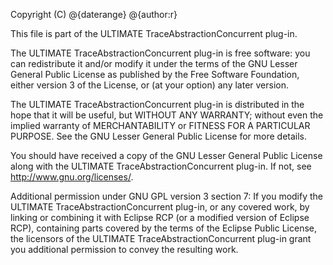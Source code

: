 Copyright (C) @{daterange} @{author:r}

This file is part of the ULTIMATE TraceAbstractionConcurrent plug-in.

The ULTIMATE TraceAbstractionConcurrent plug-in is free software: you can redistribute it and/or modify
it under the terms of the GNU Lesser General Public License as published
by the Free Software Foundation, either version 3 of the License, or
(at your option) any later version.

The ULTIMATE TraceAbstractionConcurrent plug-in is distributed in the hope that it will be useful,
but WITHOUT ANY WARRANTY; without even the implied warranty of
MERCHANTABILITY or FITNESS FOR A PARTICULAR PURPOSE. See the
GNU Lesser General Public License for more details.

You should have received a copy of the GNU Lesser General Public License
along with the ULTIMATE TraceAbstractionConcurrent plug-in. If not, see <http://www.gnu.org/licenses/>.

Additional permission under GNU GPL version 3 section 7:
If you modify the ULTIMATE TraceAbstractionConcurrent plug-in, or any covered work, by linking
or combining it with Eclipse RCP (or a modified version of Eclipse RCP), 
containing parts covered by the terms of the Eclipse Public License, the 
licensors of the ULTIMATE TraceAbstractionConcurrent plug-in grant you additional permission 
to convey the resulting work.
